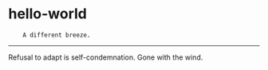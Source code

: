 # hello-world
        A different breeze.
**************************************
Refusal to adapt is self-condemnation.
Gone with the wind.
